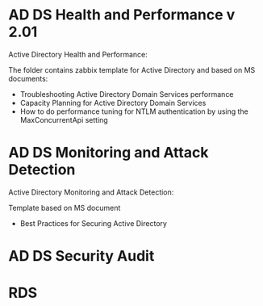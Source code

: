 # AD DS Health and Performance v 2.01
Active Directory Health and Performance:

The folder contains zabbix template for Active Directory and based on MS documents:
- Troubleshooting Active Directory Domain Services performance
- Capacity Planning for Active Directory Domain Services
- How to do performance tuning for NTLM authentication by using the MaxConcurrentApi setting

# AD DS Monitoring and Attack Detection
Active Directory Monitoring and Attack Detection:

Template based on MS document 
- Best Practices for Securing Active Directory

# AD DS Security Audit

# RDS
